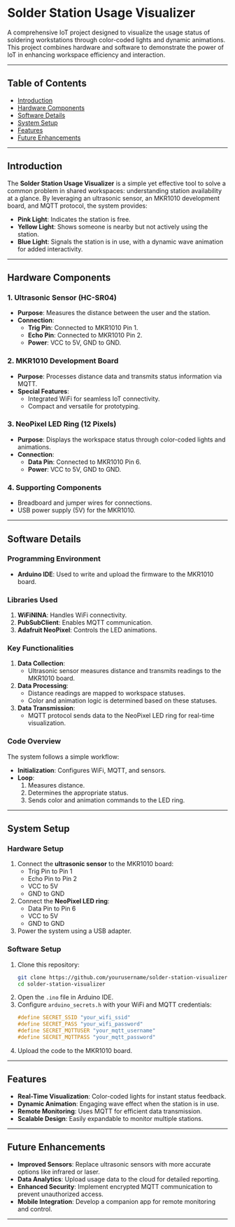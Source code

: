 # Solder Station Usage Visualizer

A comprehensive IoT project designed to visualize the usage status of soldering workstations through color-coded lights and dynamic animations. This project combines hardware and software to demonstrate the power of IoT in enhancing workspace efficiency and interaction.

---

## Table of Contents
- [Introduction](#introduction)
- [Hardware Components](#hardware-components)
- [Software Details](#software-details)
- [System Setup](#system-setup)
- [Features](#features)
- [Future Enhancements](#future-enhancements)

---

## Introduction

The **Solder Station Usage Visualizer** is a simple yet effective tool to solve a common problem in shared workspaces: understanding station availability at a glance. By leveraging an ultrasonic sensor, an MKR1010 development board, and MQTT protocol, the system provides:

- **Pink Light**: Indicates the station is free.
- **Yellow Light**: Shows someone is nearby but not actively using the station.
- **Blue Light**: Signals the station is in use, with a dynamic wave animation for added interactivity.

---

## Hardware Components

### 1. Ultrasonic Sensor (HC-SR04)
- **Purpose**: Measures the distance between the user and the station.
- **Connection**:
  - **Trig Pin**: Connected to MKR1010 Pin 1.
  - **Echo Pin**: Connected to MKR1010 Pin 2.
  - **Power**: VCC to 5V, GND to GND.

### 2. MKR1010 Development Board
- **Purpose**: Processes distance data and transmits status information via MQTT.
- **Special Features**:
  - Integrated WiFi for seamless IoT connectivity.
  - Compact and versatile for prototyping.

### 3. NeoPixel LED Ring (12 Pixels)
- **Purpose**: Displays the workspace status through color-coded lights and animations.
- **Connection**:
  - **Data Pin**: Connected to MKR1010 Pin 6.
  - **Power**: VCC to 5V, GND to GND.

### 4. Supporting Components
- Breadboard and jumper wires for connections.
- USB power supply (5V) for the MKR1010.

---

## Software Details

### Programming Environment
- **Arduino IDE**: Used to write and upload the firmware to the MKR1010 board.

### Libraries Used
1. **WiFiNINA**: Handles WiFi connectivity.
2. **PubSubClient**: Enables MQTT communication.
3. **Adafruit NeoPixel**: Controls the LED animations.

### Key Functionalities
1. **Data Collection**:
   - Ultrasonic sensor measures distance and transmits readings to the MKR1010 board.
2. **Data Processing**:
   - Distance readings are mapped to workspace statuses.
   - Color and animation logic is determined based on these statuses.
3. **Data Transmission**:
   - MQTT protocol sends data to the NeoPixel LED ring for real-time visualization.

### Code Overview
The system follows a simple workflow:
- **Initialization**: Configures WiFi, MQTT, and sensors.
- **Loop**:
  1. Measures distance.
  2. Determines the appropriate status.
  3. Sends color and animation commands to the LED ring.

---

## System Setup

### Hardware Setup
1. Connect the **ultrasonic sensor** to the MKR1010 board:
   - Trig Pin to Pin 1
   - Echo Pin to Pin 2
   - VCC to 5V
   - GND to GND
2. Connect the **NeoPixel LED ring**:
   - Data Pin to Pin 6
   - VCC to 5V
   - GND to GND
3. Power the system using a USB adapter.

### Software Setup
1. Clone this repository:
   ```bash
   git clone https://github.com/yourusername/solder-station-visualizer.git
   cd solder-station-visualizer
   ```
2. Open the `.ino` file in Arduino IDE.
3. Configure `arduino_secrets.h` with your WiFi and MQTT credentials:
   ```c
   #define SECRET_SSID "your_wifi_ssid"
   #define SECRET_PASS "your_wifi_password"
   #define SECRET_MQTTUSER "your_mqtt_username"
   #define SECRET_MQTTPASS "your_mqtt_password"
   ```
4. Upload the code to the MKR1010 board.

---

## Features

- **Real-Time Visualization**: Color-coded lights for instant status feedback.
- **Dynamic Animation**: Engaging wave effect when the station is in use.
- **Remote Monitoring**: Uses MQTT for efficient data transmission.
- **Scalable Design**: Easily expandable to monitor multiple stations.

---

## Future Enhancements

- **Improved Sensors**: Replace ultrasonic sensors with more accurate options like infrared or laser.
- **Data Analytics**: Upload usage data to the cloud for detailed reporting.
- **Enhanced Security**: Implement encrypted MQTT communication to prevent unauthorized access.
- **Mobile Integration**: Develop a companion app for remote monitoring and control.

---

